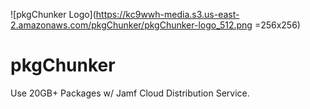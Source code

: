 ![pkgChunker Logo](https://kc9wwh-media.s3.us-east-2.amazonaws.com/pkgChunker/pkgChunker-logo_512.png =256x256)
# pkgChunker
Use 20GB+ Packages w/ Jamf Cloud Distribution Service.
